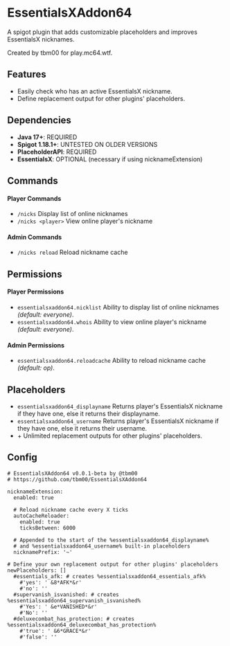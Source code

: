 # EssentialsXAddon64
A spigot plugin that adds customizable placeholders and improves EssentialsX nicknames.

Created by tbm00 for play.mc64.wtf.

## Features
- Easily check who has an active EssentialsX nickname.
- Define replacement output for other plugins' placeholders.

## Dependencies
- **Java 17+**: REQUIRED
- **Spigot 1.18.1+**: UNTESTED ON OLDER VERSIONS
- **PlaceholderAPI**: REQUIRED
- **EssentialsX**: OPTIONAL (necessary if using nicknameExtension)


## Commands
#### Player Commands
- `/nicks` Display list of online nicknames
- `/nicks <player>` View online player's nickname

#### Admin Commands
- `/nicks reload` Reload nickname cache

## Permissions
#### Player Permissions
- `essentialsxaddon64.nicklist` Ability to display list of online nicknames *(default: everyone)*.
- `essentialsxaddon64.whois` Ability to view online player's nickname *(default: everyone)*.

#### Admin Permissions
- `essentialsxaddon64.reloadcache` Ability to reload nickname cache *(default: op)*.

## Placeholders
- `essentialsxaddon64_displayname` Returns player's EssentialsX nickname if they have one, else it returns their displayname.
- `essentialsxaddon64_username` Returns player's EssentialsX nickname if they have one, else it returns their username.
- \+ Unlimited replacement outputs for other plugins' placeholders.

## Config
```
# EssentialsXAddon64 v0.0.1-beta by @tbm00
# https://github.com/tbm00/EssentialsXAddon64

nicknameExtension:
  enabled: true

  # Reload nickname cache every X ticks
  autoCacheReloader:
    enabled: true
    ticksBetween: 6000
    
  # Appended to the start of the %essentialsxaddon64_displayname%
  # and %essentialsxaddon64_username% built-in placeholders
  nicknamePrefix: '~'

# Define your own replacement output for other plugins' placeholders
newPlaceholders: []
  #essentials_afk: # creates %essentialsxaddon64_essentials_afk%
    #'yes': ' &8*AFK*&r'
    #'no': ''
  #supervanish_isvanished: # creates %essentialsxaddon64_supervanish_isvanished%
    #'Yes': ' &e*VANISHED*&r'
    #'No': ''
  #deluxecombat_has_protection: # creates %essentialsxaddon64_deluxecombat_has_protection%
    #'true': ' &6*GRACE*&r'
    #'false': ''
```